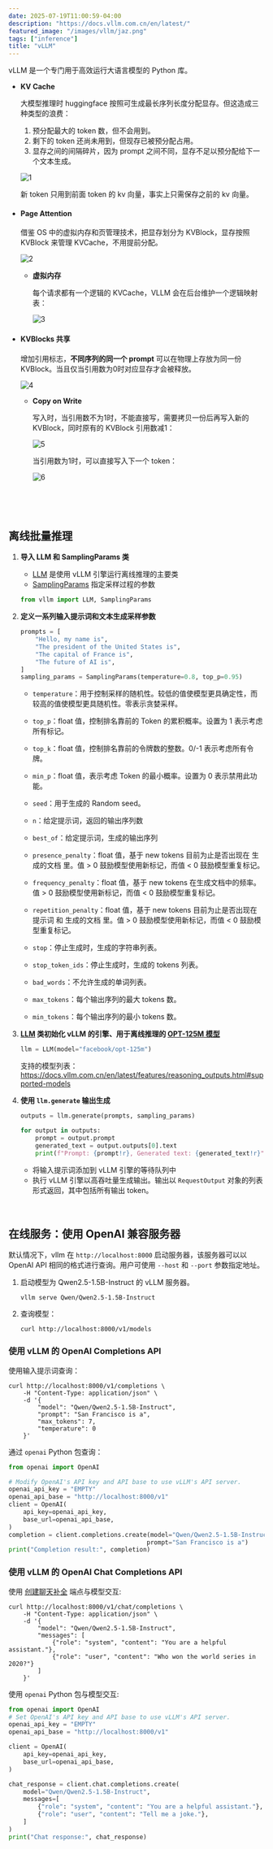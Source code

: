 ```yaml
---
date: 2025-07-19T11:00:59-04:00
description: "https://docs.vllm.com.cn/en/latest/"
featured_image: "/images/vllm/jaz.png"
tags: ["inference"]
title: "vLLM"
---
```


vLLM 是一个专门用于高效运行大语言模型的 Python 库。

+ **KV Cache**

  大模型推理时 huggingface 按照可生成最长序列长度分配显存。但这造成三种类型的浪费：

  1. ﻿﻿预分配最大的 token 数，但不会用到。
  2. ﻿﻿剩下的 token 还尚未用到，但现存已被预分配占用。
  3. ﻿﻿显存之间的间隔碎片，因为 prompt 之间不同，显存不足以预分配给下一个文本生成。

  ![1](/images/vllm/1.png)

  新 token 只用到前面 token 的 kv 向量，事实上只需保存之前的 kv 向量。

+ #### **Page Attention**

  借鉴 OS 中的虚拟内存和页管理技术，把显存划分为 KVBlock，显存按照 KVBlock 来管理 KVCache，不用提前分配。

  ![2](/images/vllm/2.png)

  <!--more-->

  + **虚拟内存**

    每个请求都有一个逻辑的 KVCache，VLLM 会在后台维护一个逻辑映射表：

    ![3](/images/vllm/3.png)

+ ####  **KVBlocks 共享**

  增加引用标志，**不同序列的同一个 prompt** 可以在物理上存放为同一份 KVBlock。当且仅当引用数为0时对应显存才会被释放。

  ![4](/images/vllm/4.png)

  + **Copy on Write**

    写入时，当引用数不为1时，不能直接写，需要拷贝一份后再写入新的KVBlock，同时原有的 KVBlock 引用数减1：

    ![5](/images/vllm/5.png)

    当引用数为1时，可以直接写入下一个 token：

    ![6](/images/vllm/6.png)

&nbsp;

&nbsp;

## 离线批量推理

1. **导入 LLM 和 SamplingParams 类**

   - [LLM](https://docs.vllm.com.cn/en/latest/api/vllm/index.html#vllm.LLM) 是使用 vLLM 引擎运行离线推理的主要类
   - [SamplingParams](https://docs.vllm.com.cn/en/latest/api/vllm/index.html#vllm.SamplingParams) 指定采样过程的参数

   ```python
   from vllm import LLM, SamplingParams
   ```

2. **定义一系列输入提示词和文本生成采样参数**

   ```python
   prompts = [
       "Hello, my name is",
       "The president of the United States is",
       "The capital of France is",
       "The future of AI is",
   ]
   sampling_params = SamplingParams(temperature=0.8, top_p=0.95)
   ```

   + `temperature`：用于控制采样的随机性。较低的值使模型更具确定性，而较高的值使模型更具随机性。零表示贪婪采样。

   + `top_p`：float 值，控制排名靠前的 Token 的累积概率。设置为 1 表示考虑所有标记。
   + `top_k`：float 值，控制排名靠前的令牌数的整数。0/-1 表示考虑所有令牌。
   + `min_p`：float 值，表示考虑 Token 的最小概率。设置为 0 表示禁用此功能。
   + `seed`：用于生成的 Random seed。
   + `n`：给定提示词，返回的输出序列数
   + `best_of`：给定提示词，生成的输出序列
   + `presence_penalty`：float 值，基于 new tokens 目前为止是否出现在 生成的文档 里。值 > 0 鼓励模型使用新标记，而值 < 0 鼓励模型重复标记。
   + `frequency_penalty`：float 值，基于 new tokens 在生成文档中的频率。值 > 0 鼓励模型使用新标记，而值 < 0 鼓励模型重复标记。
   + `repetition_penalty`：float 值，基于 new tokens 目前为止是否出现在 提示词 和 生成的文档 里。值 > 0 鼓励模型使用新标记，而值 < 0 鼓励模型重复标记。
   + `stop`：停止生成时，生成的字符串列表。
   + `stop_token_ids`：停止生成时，生成的 tokens 列表。
   + `bad_words`：不允许生成的单词列表。
   + `max_tokens`：每个输出序列的最大 tokens 数。
   + `min_tokens`：每个输出序列的最小 tokens 数。

3. **[LLM](https://docs.vllm.com.cn/en/latest/api/vllm/index.html#vllm.LLM) 类初始化 vLLM 的引擎、用于离线推理的 [OPT-125M 模型](https://arxiv.org/abs/2205.01068)**

   ```python
   llm = LLM(model="facebook/opt-125m")
   ```

   支持的模型列表：https://docs.vllm.com.cn/en/latest/features/reasoning_outputs.html#supported-models

4. **使用 `llm.generate` 输出生成**

   ```python
   outputs = llm.generate(prompts, sampling_params)
   
   for output in outputs:
       prompt = output.prompt
       generated_text = output.outputs[0].text
       print(f"Prompt: {prompt!r}, Generated text: {generated_text!r}")
   ```

   + 将输入提示词添加到 vLLM 引擎的等待队列中
   + 执行 vLLM 引擎以高吞吐量生成输出。输出以 `RequestOutput` 对象的列表形式返回，其中包括所有输出 token。

&nbsp;

## 在线服务：使用 OpenAI 兼容服务器

默认情况下，vllm 在 `http://localhost:8000` 启动服务器，该服务器可以以 OpenAI API 相同的格式进行查询。用户可使用 `--host` 和 `--port` 参数指定地址。

1. 启动模型为 Qwen2.5-1.5B-Instruct 的 vLLM 服务器。

   ```
   vllm serve Qwen/Qwen2.5-1.5B-Instruct
   ```

2. 查询模型：

   ```
   curl http://localhost:8000/v1/models
   ```

### 使用 vLLM 的 OpenAI Completions API

使用输入提示词查询：

```
curl http://localhost:8000/v1/completions \
    -H "Content-Type: application/json" \
    -d '{
        "model": "Qwen/Qwen2.5-1.5B-Instruct",
        "prompt": "San Francisco is a",
        "max_tokens": 7,
        "temperature": 0
    }'
```

通过 `openai` Python 包查询：

```python
from openai import OpenAI

# Modify OpenAI's API key and API base to use vLLM's API server.
openai_api_key = "EMPTY"
openai_api_base = "http://localhost:8000/v1"
client = OpenAI(
    api_key=openai_api_key,
    base_url=openai_api_base,
)
completion = client.completions.create(model="Qwen/Qwen2.5-1.5B-Instruct",
                                      prompt="San Francisco is a")
print("Completion result:", completion)
```

### 使用 vLLM 的 OpenAI Chat Completions API

使用 [创建聊天补全](https://platform.openai.com/docs/api-reference/chat/completions/create) 端点与模型交互:

```
curl http://localhost:8000/v1/chat/completions \
    -H "Content-Type: application/json" \
    -d '{
        "model": "Qwen/Qwen2.5-1.5B-Instruct",
        "messages": [
            {"role": "system", "content": "You are a helpful assistant."},
            {"role": "user", "content": "Who won the world series in 2020?"}
        ]
    }'
```

使用 `openai` Python 包与模型交互:

```python
from openai import OpenAI
# Set OpenAI's API key and API base to use vLLM's API server.
openai_api_key = "EMPTY"
openai_api_base = "http://localhost:8000/v1"

client = OpenAI(
    api_key=openai_api_key,
    base_url=openai_api_base,
)

chat_response = client.chat.completions.create(
    model="Qwen/Qwen2.5-1.5B-Instruct",
    messages=[
        {"role": "system", "content": "You are a helpful assistant."},
        {"role": "user", "content": "Tell me a joke."},
    ]
)
print("Chat response:", chat_response)
```

